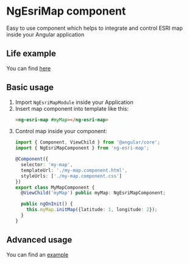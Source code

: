 # NgEsriMap component
Easy to use component which helps to integrate and control ESRI map inside your Angular application

## Life example

You can find [here](https://l2jliga.github.io/esri-map)

## Basic usage

1. Import `NgEsriMapModule` inside your Application
1. Insert map component into template like this:
   ```html
   <ng-esri-map #myMap></ng-esri-map>
   ```
1. Control map inside your component:
   ```typescript
   import { Component, ViewChild } from '@angular/core';
   import { NgEsriMapComponent } from 'ng-esri-map';
   
   @Component({
     selector: 'my-map',
     templateUrl: './my-map.component.html',
     styleUrls: ['./my-map.component.css']
   })
   export class MyMapComponent {
     @ViewChild('myMap') public myMap: NgEsriMapComponent;

     public ngOnInit() {
       this.myMap.initMap({latitude: 1, longitude: 2});
     }
   }
   ```

## Advanced usage
You can find an [example](https://github.com/L2jLiga/esri-map/blob/master/src/app/app.component.ts)
